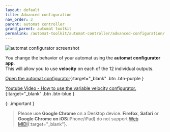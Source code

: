 ```yaml
---
layout: default
title: Advanced configuration
nav_order: 3
parent: automat controller
grand_parent: automat toolkit
permalink: /automat-toolkit/automat-controller/advanced-configuration/
---
```


![automat configurator screenshot](../../images/automat-configurator.jpeg)

You change the behavior of your automat using the **automat configurator app**. \
This will allow you to use **velocity** on each of the 12 individual outputs.

[Open the automat configurator](https://automat-configurator.dadamachines.com/){:target="_blank" .btn .btn-purple }

[Youtube Video - How to use the variable velocity configurator.](https://www.youtube.com/watch?v=mnedVLVNZiU){:target="_blank" .btn .btn-blue }

{: .important }
> Please use **Google Chrome** on a Desktop device. **Firefox**, **Safari** or **Google Chrome on iOS**(iPhone/iPad) do not support [Web MIDI](https://www.w3.org/TR/webmidi/){:target="_blank"}. 
